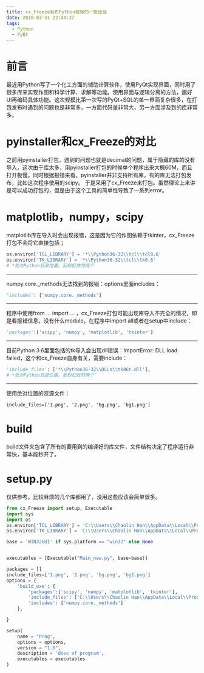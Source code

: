 ```yaml
---
title: cx_Freeze发布Python程序的一些经验
date: 2018-03-31 22:44:37
tags:
  - Python
  - PyQt
---
```


﻿前言
==

最近用Python写了一个化工方面的辅助计算软件，使用PyQt实现界面，同时用了很多库来实现作图和科学计算、求解等功能。使用界面与逻辑分离的方法，画好UI再编码具体功能。这次规模比第一次写的PyQt+SQL的单一界面复杂很多，在打包发布时遇到的问题也是非常多，一方面代码量非常大，另一方面涉及到的库非常多。

 <!-- more -->

pyinstaller和cx_Freeze的对比
==
之前用pyinstaller打包，遇到的问题也就是decimal的问题，属于隐藏的库的没有导入，这次由于库太多，用pyinstaller打包的时候单个程序出来大概60M，而且打开极慢。同时根据报错来看，pyinstaller并非支持所有库，有的库无法打包发布，比如这次程序使用的scipy。
于是采用了cx_Freeze来打包。虽然理论上来讲是可以成功打包的，但是由于这个工具的简单性导致了一系列error。

matplotlib，numpy，scipy
==
matplotlib库在导入时会出现报错，这是因为它的作图依赖于tkinter，cx_Freeze打包不会将它直接包括；

```python
os.environ['TCL_LIBRARY'] = '*\\Python36-32\\tcl\\tcl8.6'
os.environ['TK_LIBRARY'] = '*\\Python36-32\\tcl\\tk8.6'
# *处为Python目录位置，反斜杠依然两个
```

----------


numpy.core._methods无法找到的报错：options里面includes：

```python
'includes': ['numpy.core._methods']
```

----------

程序中使用from ... import ... ，cx_Freeze打包可能出现库导入不完全的情况，即是看报错信息，没有什么module，在程序中import all或者在setup中include：

```python
'packages':['scipy', 'numpy', 'matplotlib', 'tkinter']
```

----------


目前Python 3.6里面包括的tk导入会出现dll错误：ImportError: DLL load failed，这个和cx_Freeze自身有关，需要include：

```python
'include_files': ['*\\Python36-32\\DLLs\\tk86t.dll'],
# *处为Python目录位置，反斜杠依然两个
```

----------
使用绝对位置的资源文件：

```pthyon
include_files=['1.png', '2.png', 'bg.png', 'bg1.png']
```

build
==
build文件夹包含了所有的要用到的编译好的库文件，文件结构决定了程序运行非常快，基本能秒开了。

setup.py
==
仅供参考。比较麻烦的几个库都用了，没用这些应该会简单很多。

```python
from cx_Freeze import setup, Executable
import sys
import os
os.environ['TCL_LIBRARY'] = 'C:\\Users\\Chaolin Han\\AppData\\Local\\Programs\\Python\\Python36-32\\tcl\\tcl8.6'
os.environ['TK_LIBRARY'] = 'C:\\Users\\Chaolin Han\\AppData\\Local\\Programs\\Python\\Python36-32\\tcl\\tk8.6'

base = 'WIN32GUI' if sys.platform == "win32" else None


executables = [Executable("Main_new.py", base=base)]

packages = []
include_files=['1.png', '2.png', 'bg.png', 'bg1.png']
options = {
    'build_exe': {
        'packages':['scipy', 'numpy', 'matplotlib', 'tkinter'],
        'include_files': ['C:\\Users\\Chaolin Han\\AppData\\Local\\Programs\\Python\\Python36-32\\DLLs\\tcl86t.dll', 'C:\\Users\\Chaolin Han\\AppData\\Local\\Programs\\Python\\Python36-32\\DLLs\\tk86t.dll'],
        'includes': ['numpy.core._methods']
    },

}

setup(
    name = "Prog",
    options = options,
    version = "1.0",
    description = 'desc of program',
    executables = executables
)
```